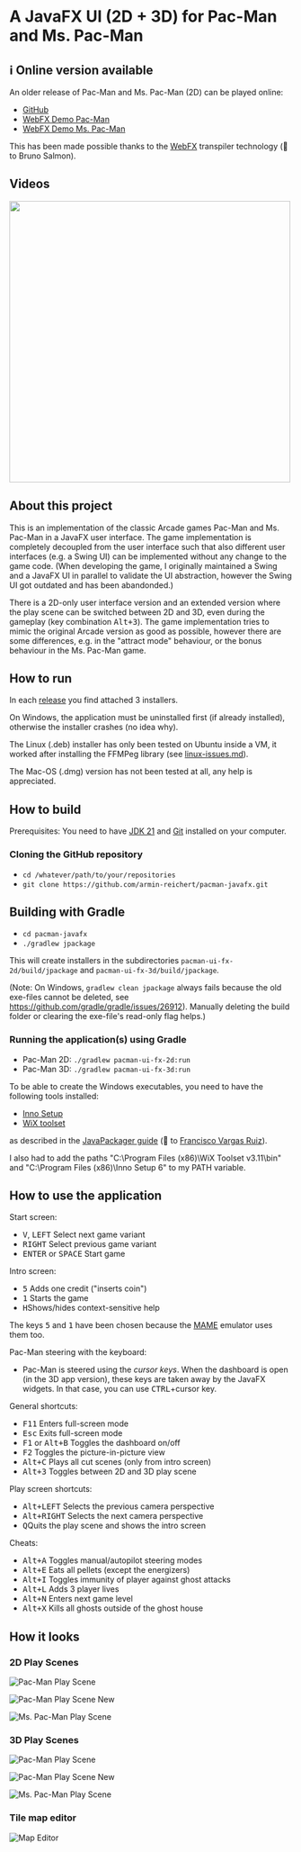 # A JavaFX UI (2D + 3D) for Pac-Man and Ms. Pac-Man

## ℹ️ Online version available

An older release of Pac-Man and Ms. Pac-Man (2D) can be played online:

- [GitHub](https://armin-reichert.github.io/webfx-pacman/)
- [WebFX Demo Pac-Man](https://pacman.webfx.dev/)
- [WebFX Demo Ms. Pac-Man](https://mspacman.webfx.dev/)

This has been made possible thanks to the [WebFX](https://webfx.dev/) transpiler technology (👏 to Bruno Salmon).

## Videos

<div float="left">
    <a href="https://magentacloud.de/s/qYDg6BKK7G6TxpB">
  <img src="doc/pacman-maze.png" style="width:500px"></a>
</div>

## About this project

This is an implementation of the classic Arcade games Pac-Man and Ms. Pac-Man in a JavaFX user interface. The game implementation is completely decoupled from the user interface such that also different user interfaces (e.g. a Swing UI) can be implemented without any change to the game code. (When developing the game, I originally maintained a Swing and a JavaFX UI in parallel to validate the UI abstraction, however the Swing UI got outdated and has been abandonded.)

There is a 2D-only user interface version and an extended version where the play scene can be switched between 2D and 3D, even during the gameplay (key combination <kbd>
Alt+3</kbd>). The game implementation tries to mimic the original Arcade version as good as possible, however there are some differences, e.g. in the "attract mode" behaviour, or the bonus behaviour in the Ms. Pac-Man game.

## How to run

In each [release](https://github.com/armin-reichert/pacman-javafx/releases) you find attached 3 installers. 

On Windows, the application must be uninstalled first (if already installed), otherwise the installer crashes (no idea why).

The Linux (.deb) installer has only been tested on Ubuntu inside a VM, it worked after installing the FFMPeg library (see [linux-issues.md](doc/linux-issues.md)).

The Mac-OS (.dmg) version has not been tested at all, any help is appreciated.

## How to build

Prerequisites: You need to have [JDK 21](https://www.oracle.com/java/technologies/downloads/#java21) and [Git](https://github.com/git-guides/install-git) installed on your computer.

### Cloning the GitHub repository

- `cd /whatever/path/to/your/repositories`
- `git clone https://github.com/armin-reichert/pacman-javafx.git`

## Building with Gradle

- `cd pacman-javafx`
- `./gradlew jpackage`

This will create installers in the subdirectories `pacman-ui-fx-2d/build/jpackage` and `pacman-ui-fx-3d/build/jpackage`.

(Note: On Windows, `gradlew clean jpackage` always fails because the old exe-files cannot be deleted, see https://github.com/gradle/gradle/issues/26912). Manually deleting the build folder or clearing the exe-file's read-only flag helps.)

### Running the application(s) using Gradle

- Pac-Man 2D: `./gradlew pacman-ui-fx-2d:run`
- Pac-Man 3D: `./gradlew pacman-ui-fx-3d:run`

To be able to create the Windows executables, you need to have the following tools installed:

- [Inno Setup](https://jrsoftware.org/isinfo.php)
- [WiX toolset](https://wixtoolset.org/)

as described in the [JavaPackager guide](https://github.com/fvarrui/JavaPackager/blob/master/docs/windows-tools-guide.md)
(👏 to [Francisco Vargas Ruiz](https://github.com/fvarrui)).

I also had to add the paths "C:\Program Files (x86)\WiX Toolset v3.11\bin" and "C:\Program Files (x86)\Inno Setup 6" to my PATH variable.

## How to use the application

Start screen:
- <kbd>V</kbd>, <kbd>LEFT</kbd> Select next game variant
- <kbd>RIGHT</kbd> Select previous game variant
- <kbd>ENTER</kbd> or <kbd>SPACE</kbd> Start game 

Intro screen:
- <kbd>5</kbd> Adds one credit ("inserts coin")
- <kbd>1</kbd> Starts the game
- <kbd>H</kbd>Shows/hides context-sensitive help

The keys <kbd>5</kbd> and <kbd>1</kbd> have been chosen because the [MAME](https://www.mamedev.org/) emulator uses them too.

Pac-Man steering with the keyboard:

- Pac-Man is steered using the *cursor keys*. When the dashboard is open (in the 3D app version), these keys are taken away by the JavaFX widgets.
  In that case, you can use <kbd>CTRL</kbd>+cursor key.

General shortcuts:

- <kbd>F11</kbd> Enters full-screen mode
- <kbd>Esc</kbd> Exits full-screen mode
- <kbd>F1</kbd> or <kbd>Alt+B</kbd> Toggles the dashboard on/off
- <kbd>F2</kbd> Toggles the picture-in-picture view
- <kbd>Alt+C</kbd> Plays all cut scenes (only from intro screen)
- <kbd>Alt+3</kbd> Toggles between 2D and 3D play scene

Play screen shortcuts:

- <kbd>Alt+LEFT</kbd> Selects the previous camera perspective
- <kbd>Alt+RIGHT</kbd> Selects the next camera perspective
- <kbd>Q</kbd>Quits the play scene and shows the intro screen

Cheats:

- <kbd>Alt+A</kbd> Toggles manual/autopilot steering modes
- <kbd>Alt+E</kbd> Eats all pellets (except the energizers)
- <kbd>Alt+I</kbd> Toggles immunity of player against ghost attacks
- <kbd>Alt+L</kbd> Adds 3 player lives
- <kbd>Alt+N</kbd> Enters next game level
- <kbd>Alt+X</kbd> Kills all ghosts outside of the ghost house

## How it looks

### 2D Play Scenes

![Pac-Man Play Scene](doc/pacman-playscene-2d.png)

![Pac-Man Play Scene New](doc/pacman-newmaze-sample.png)

![Ms. Pac-Man Play Scene](doc/mspacman-playscene-2d.png)

### 3D Play Scenes

![Pac-Man Play Scene](doc/pacman-playscene.png)

![Pac-Man Play Scene New](doc/pacman-newmaze-sample-3d.png)

![Ms. Pac-Man Play Scene](doc/mspacman-maze.png)

### Tile map editor

![Map Editor](doc/map-editor.png)
